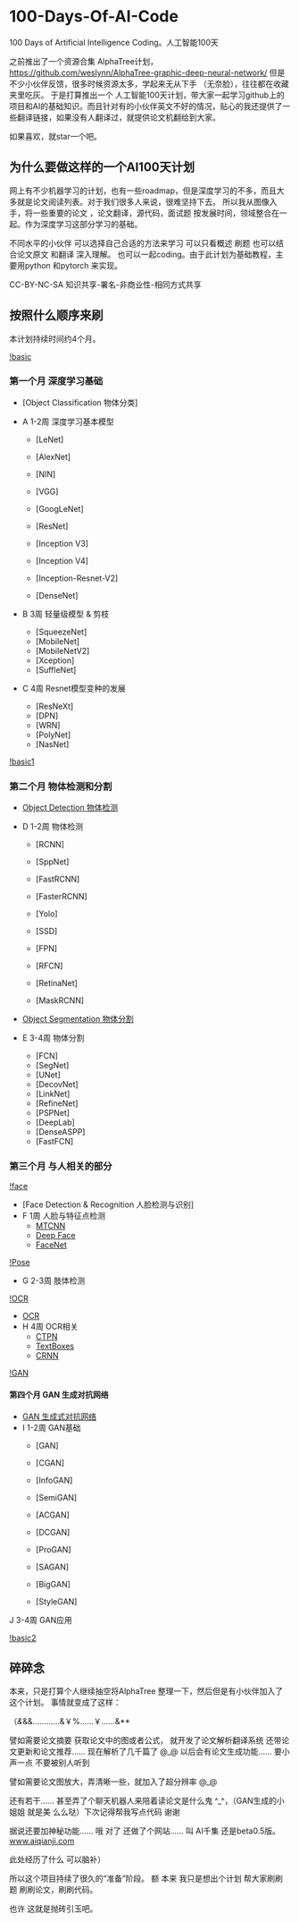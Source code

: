 # 100-Days-Of-AI-Code
100 Days of Artificial Intelligence Coding。人工智能100天

之前推出了一个资源合集 AlphaTree计划，https://github.com/weslynn/AlphaTree-graphic-deep-neural-network/
但是不少小伙伴反馈，很多时候资源太多，学起来无从下手 （无奈脸），往往都在收藏夹里吃灰。 于是打算推出一个 人工智能100天计划，带大家一起学习github上的项目和AI的基础知识。而且针对有的小伙伴英文不好的情况，贴心的我还提供了一些翻译链接，如果没有人翻译过，就提供论文机翻给到大家。

如果喜欢，就star一个吧。

## 为什么要做这样的一个AI100天计划

网上有不少机器学习的计划，也有一些roadmap，但是深度学习的不多，而且大多就是论文阅读列表。对于我们很多人来说，很难坚持下去。 
所以我从图像入手，将一些重要的论文 ，论文翻译，源代码，面试题 按发展时间，领域整合在一起。作为深度学习这部分学习的基础。

不同水平的小伙伴 可以选择自己合适的方法来学习
可以只看概述 刷题
也可以结合论文原文 和翻译 深入理解。
也可以一起coding。由于此计划为基础教程，主要用python 和pytorch 来实现。

CC-BY-NC-SA 知识共享-署名-非商业性-相同方式共享


## 按照什么顺序来刷
本计划持续时间约4个月。

[!basic](https://github.com/weslynn/100-Days-Of-AI-Code/blob/master/map/ObjectClassification.png)

### 第一个月 深度学习基础 
- [Object Classification 物体分类] 
- A 1-2周 深度学习基本模型
  - [LeNet]
  - [AlexNet]
  - [NIN]
  - [VGG]
  - [GoogLeNet]
  

  - [ResNet] 
  - [Inception V3]
  - [Inception V4]
  - [Inception-Resnet-V2]
  - [DenseNet]

- B 3周 轻量级模型 & 剪枝
  - [SqueezeNet]
  - [MobileNet]
  - [MobileNetV2]
  - [Xception]
  - [SuffleNet]

- C 4周 Resnet模型变种的发展

  - [ResNeXt]
  - [DPN]
  - [WRN]
  - [PolyNet]
  - [NasNet]
  
[!basic1](https://github.com/weslynn/100-Days-Of-AI-Code/blob/master/map/ObjectDetection%26Seg.png)

### 第二个月 物体检测和分割

- [Object Detection 物体检测](#object-detection-物体检测)
- D 1-2周 物体检测
  - [RCNN]
  - [SppNet]
  - [FastRCNN]
  - [FasterRCNN]
  - [Yolo]
  

  - [SSD]
  - [FPN]
  - [RFCN]
  - [RetinaNet]
  - [MaskRCNN]

- [Object Segmentation 物体分割](#object-segmentation-物体分割)
- E 3-4周 物体分割
  - [FCN]
  - [SegNet]
  - [UNet]
  - [DecovNet]
  - [LinkNet]
  - [RefineNet]
  - [PSPNet]
  - [DeepLab]
  - [DenseASPP]
  - [FastFCN]



### 第三个月 与人相关的部分
[!face](https://github.com/weslynn/100-Days-Of-AI-Code/blob/master/map/Face.png)
- [Face Detection & Recognition 人脸检测与识别]
- F 1周 人脸与特征点检测
  - [MTCNN](#mtcnn-详解-detail-zhang-kaipeng-乔宇-qiao-yu--cuhk-mmlab--siat)
  - [Deep Face](#deep-face)
  - [FaceNet](#facenet-详解-detail)

[!Pose](https://github.com/weslynn/100-Days-Of-AI-Code/blob/master/map/Pose.png)
- G 2-3周 肢体检测

[!OCR](https://github.com/weslynn/100-Days-Of-AI-Code/blob/master/map/OCR.png)

- [OCR](ocroptical-character-recognition-字符识别--str-scene-text-recognition-场景文字识别)
- H 4周 OCR相关
  - [CTPN](#ctpn-connectionist-text-proposal-network--详解-detail--zhi-tian--乔宇-qiao-yu--cuhk-mmlab--siat)
  - [TextBoxes](#textboxes--详解-detail-白翔-xiang-baimedia-and-communication-lab-hust)
  - [CRNN](#crnn-详解-detail-白翔-xiang-baimedia-and-communication-lab-hust)


[!GAN](https://github.com/weslynn/100-Days-Of-AI-Code/blob/master/map/Art%26Ganpic.png)

#### 第四个月 GAN 生成对抗网络
- [GAN 生成式对抗网络](#gan-生成式对抗网络)
- I 1-2周 GAN基础
  - [GAN]
  - [CGAN]
  - [InfoGAN]
  - [SemiGAN]
  - [ACGAN]

  - [DCGAN]
  - [ProGAN]
  - [SAGAN]
  - [BigGAN]
  - [StyleGAN]

J 3-4周 GAN应用

[!basic2](https://github.com/weslynn/100-Days-Of-AI-Code/blob/master/map/mapclean_1.5.png)

## 碎碎念
本来，只是打算个人继续抽空将AlphaTree 整理一下，然后但是有小伙伴加入了这个计划。
事情就变成了这样：

（*&*&&…………&￥%……￥……&**

譬如需要论文摘要 获取论文中的图或者公式， 就开发了论文解析翻译系统 还带论文更新和论文推荐…… 现在解析了几千篇了 @_@ 以后会有论文生成功能…… 要小声一点 不要被别人听到

譬如需要论文图放大，弄清晰一些，就加入了超分辨率 @_@


还有若干…… 甚至弄了个聊天机器人来陪着读论文是什么鬼 ^_^，（GAN生成的小姐姐 就是美 么么哒）下次记得帮我写点代码 谢谢 

据说还要加神秘功能……
哦 对了 还做了个网站…… 叫 AI千集  还是beta0.5版。  www.aiqianji.com  

此处经历了什么 可以脑补）


所以这个项目持续了很久的“准备”阶段。 额 本来 我只是想出个计划 帮大家刷刷题 刷刷论文，刷刷代码。

也许 这就是抛砖引玉吧。